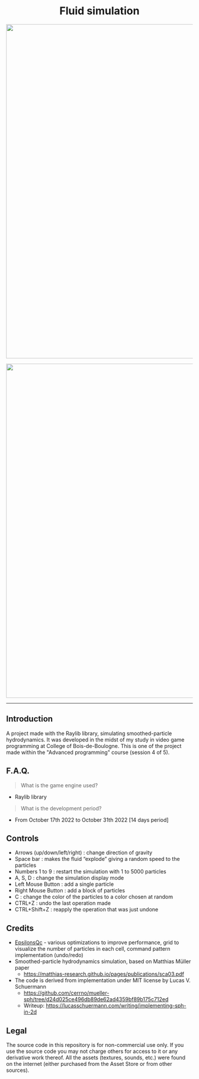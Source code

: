 <h1 align="center">Fluid simulation</h1>
<p align="center"><img width="900" src="https://user-images.githubusercontent.com/11299907/221718841-5fa9d242-86d8-4c1c-9524-0eb4682f571c.png"></p>
<p align="center"><img width="900" src="https://user-images.githubusercontent.com/11299907/221718852-ce843645-f9f1-4b34-afac-a57206360f63.png"></p>

---

## Introduction
A project made with the Raylib library, simulating smoothed-particle hydrodynamics. It was developed in the midst of my study in video game programming at College of Bois-de-Boulogne. This is one of the project made within the "Advanced programming" course (session 4 of 5).

## F.A.Q.

> What is the game engine used?
- Raylib library

> What is the development period?
- From October 17th 2022 to October 31th 2022 [14 days period]

## Controls
- Arrows (up/down/left/right) : change direction of gravity
- Space bar : makes the fluid “explode” giving a random speed to the particles
- Numbers 1 to 9 : restart the simulation with 1 to 5000 particles
- A, S, D : change the simulation display mode
- Left Mouse Button : add a single particle
- Right Mouse Button : add a block of particles
- C : change the color of the particles to a color chosen at random
- CTRL+Z : undo the last operation made
- CTRL+Shift+Z : reapply the operation that was just undone

## Credits
- [EpsilonsQc](https://github.com/EpsilonsQc) - various optimizations to improve performance, grid to visualize the number of particles in each cell, command pattern implementation (undo/redo)
- Smoothed-particle hydrodynamics simulation, based on Matthias Müller paper
  - https://matthias-research.github.io/pages/publications/sca03.pdf
- The code is derived from implementation under MIT license by Lucas V. Schuermann
  - https://github.com/cerrno/mueller-sph/tree/d24d025ce496db89de62ad4359bf89b175c712ed
  - Writeup: https://lucasschuermann.com/writing/implementing-sph-in-2d

## Legal
The source code in this repository is for non-commercial use only. If you use the source code you may not charge others for access to it or any derivative work thereof. All the assets (textures, sounds, etc.) were found on the internet (either purchased from the Asset Store or from other sources).
